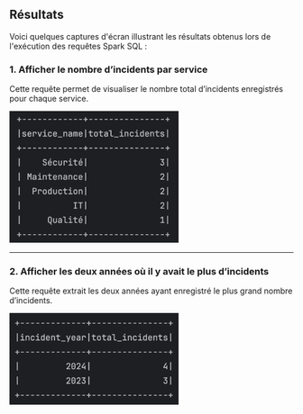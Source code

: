 ## Résultats

Voici quelques captures d'écran illustrant les résultats obtenus lors de l'exécution des requêtes Spark SQL :

### 1. Afficher le nombre d’incidents par service

Cette requête permet de visualiser le nombre total d’incidents enregistrés pour chaque service.

<img src="screenshots/ex-1.png" alt="Nombre d'incidents par service" width="300"/>

---

### 2. Afficher les deux années où il y avait le plus d’incidents

Cette requête extrait les deux années ayant enregistré le plus grand nombre d’incidents.

<img src="screenshots/ex-2.png" alt="Top 2 années avec le plus d'incidents" width="300"/>
